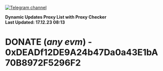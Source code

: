 [![Telegram channel](https://img.shields.io/endpoint?url=https://runkit.io/damiankrawczyk/telegram-badge/branches/master?url=https://t.me/n4z4v0d)](https://t.me/n4z4v0d) 

**Dynamic Updates Proxy List with Proxy Checker**  
**Last Updated: 17.12.23 08:13**

# DONATE (_any evm_) - 0xDEADf12DE9A24b47Da0a43E1bA70B8972F5296F2

